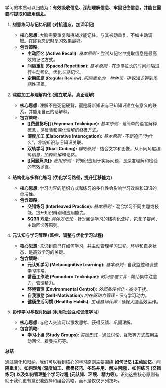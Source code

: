 
学习的本质可以归结为：**有效吸收信息、深刻理解信息、牢固记住信息，并能在需要时提取和应用信息。** 

1.  **刻意练习与记忆巩固 (对抗遗忘，加深印记)**
    *   **核心思想:** 大脑需要重复和挑战才能记住。与其被动重复，不如主动调取。在即将忘记时复习效果最好。
    *   **包含策略:**
        *   **主动回忆 (Active Recall):** *基本原则* - 尝试从记忆中提取信息是最高效的记忆方式。
        *   **间隔重复 (Spaced Repetition):** *基本原则* - 在逐渐拉长的时间间隔进行主动回忆，优化长期记忆。
        *   **定期回顾 (Regular Review):** *间隔重复的一种体现* - 确保知识得到周期性巩固。

2.  **深度加工与理解内化 (建立联系，真正理解)**
    *   **核心思想:** 理解不是死记硬背，而是将新知识与已知知识建立有意义的联系，并能用自己的话解释。
    *   **包含策略:**
        *   **[[费曼技巧]] (Feynman Technique):** *基本原则* - 用简单的语言解释概念，是检验和深化理解的终极方式。
        *   **深度加工 (Elaborative Interrogation):** *基本原则* - 不断追问“为什么”，将新知识与旧知识关联。
        *   **双轨学习 (Dual-Coding):** *辅助原则* - 结合文字和图像，从不同角度编码信息，加深理解和记忆。
        *   **[[问题解决]]:** *应用原则* - 将知识应用于实际问题，是深度理解和检验的有效途径。

3.  **结构化与多样化练习 (优化学习路径，提升迁移能力)**
    *   **核心思想:** 学习内容的组织方式和练习的多样性会影响学习效率和知识的灵活性。
    *   **包含策略:**
        *   **交错练习 (Interleaved Practice):** *基本原则* - 混合学习不同主题或技能，提升知识辨别和应用能力。
        *   **SQ3R 方法:** *具体方法论* - 针对阅读学习的结构化流程，包含了提问、主动回忆等原则。

4.  **元认知与学习管理 (监控、调整与优化学习过程)**
    *   **核心思想:** 意识到自己在如何学习，并主动管理学习过程、环境和自身状态，是高效学习的关键。
    *   **包含策略:**
        *   **元认知学习 (Metacognitive Learning):** *基本原则* - 自我监控和调整学习策略。
        *   **番茄工作法 (Pomodoro Technique):** *时间管理工具* - 帮助集中注意力，管理精力。
        *   **环境管理 (Environmental Control):** *外部条件优化* - 减少干扰。
        *   **自我激励 (Self-Motivation):** *内在驱动力管理* - 保持学习动力。
        *   **健康生活习惯 (Healthy Habits):** *生理基础保障* - 确保大脑高效运作。

5.  **协作学习与视角拓展 (利用社会互动促进学习)**
    *   **核心思想:** 与他人交流可以激发思考、获得反馈、巩固理解。
    *   **包含策略:**
        *   **学习小组 (Study Groups):** *实践形式* - 通过讨论、互教等方式应用主动回忆、费曼技巧等。


**总结**

通过简化和归纳，我们可以看到核心的学习原则主要围绕 **如何记忆 (主动回忆、间隔重复)、如何理解 (深度加工、费曼技巧、多码并用、解决问题)、如何练习 (交错练习) 以及如何管理整个学习过程 (元认知、环境、精力等)**。识别这些核心原则有助于我们更有意识地选择和组合策略，而不是仅仅罗列技巧。